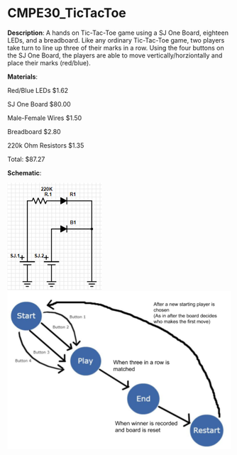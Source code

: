 # CMPE30_TicTacToe

**Description**: A hands on Tic-Tac-Toe game using a SJ One Board, eighteen LEDs, and a breadboard. Like any ordinary Tic-Tac-Toe game, two players take turn to line up three of their marks in a row. Using the four buttons on the SJ One Board, the players are able to move vertically/horziontally and place their marks (red/blue).


**Materials**:

Red/Blue LEDs           $1.62

SJ One Board            $80.00

Male-Female Wires       $1.50

Breadboard              $2.80

220k Ohm Resistors      $1.35

Total:                  $87.27


**Schematic**:

![](Images/4ecf752fda4c25170afbcdaae41d5693.png) ![](Images/bb0c81a622299688815de29dc5c28632.png)
